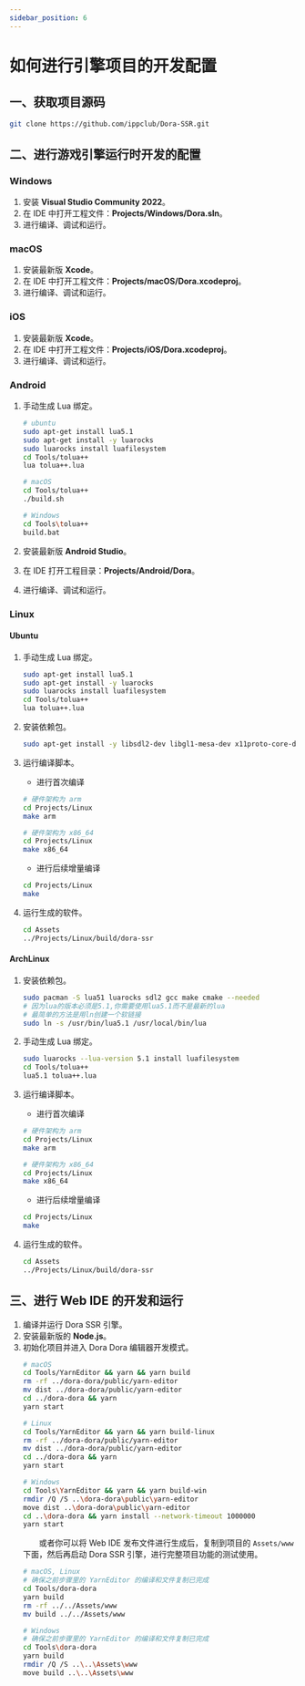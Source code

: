 ```yaml
---
sidebar_position: 6
---
```


# 如何进行引擎项目的开发配置

## 一、获取项目源码

```sh
git clone https://github.com/ippclub/Dora-SSR.git
```

## 二、进行游戏引擎运行时开发的配置

### Windows

1. 安装 **Visual Studio Community 2022**。
2. 在 IDE 中打开工程文件：**Projects/Windows/Dora.sln**。
3. 进行编译、调试和运行。

### macOS

1. 安装最新版 **Xcode**。
2. 在 IDE 中打开工程文件：**Projects/macOS/Dora.xcodeproj**。
3. 进行编译、调试和运行。

### iOS

1. 安装最新版 **Xcode**。
2. 在 IDE 中打开工程文件：**Projects/iOS/Dora.xcodeproj**。
3. 进行编译、调试和运行。

### Android

1. 手动生成 Lua 绑定。

   ```sh
   # ubuntu
   sudo apt-get install lua5.1
   sudo apt-get install -y luarocks
   sudo luarocks install luafilesystem
   cd Tools/tolua++
   lua tolua++.lua

   # macOS
   cd Tools/tolua++
   ./build.sh

   # Windows
   cd Tools\tolua++
   build.bat
   ```

2. 安装最新版 **Android Studio**。
3. 在 IDE 打开工程目录：**Projects/Android/Dora**。
4. 进行编译、调试和运行。

### Linux

#### Ubuntu

1. 手动生成 Lua 绑定。
   ```sh
   sudo apt-get install lua5.1
   sudo apt-get install -y luarocks
   sudo luarocks install luafilesystem
   cd Tools/tolua++
   lua tolua++.lua
   ```

2. 安装依赖包。
   ```sh
   sudo apt-get install -y libsdl2-dev libgl1-mesa-dev x11proto-core-dev libx11-dev
   ```

3. 运行编译脚本。

   - 进行首次编译

   ```sh
   # 硬件架构为 arm
   cd Projects/Linux
   make arm

   # 硬件架构为 x86_64
   cd Projects/Linux
   make x86_64
   ```

   - 进行后续增量编译

   ```sh
   cd Projects/Linux
   make
   ```

4. 运行生成的软件。
   ```sh
   cd Assets
   ../Projects/Linux/build/dora-ssr
   ```

#### ArchLinux

1. 安装依赖包。

   ```sh
   sudo pacman -S lua51 luarocks sdl2 gcc make cmake --needed
   # 因为lua的版本必须是5.1,你需要使用lua5.1而不是最新的lua
   # 最简单的方法是用ln创建一个软链接
   sudo ln -s /usr/bin/lua5.1 /usr/local/bin/lua
   ```

2. 手动生成 Lua 绑定。

   ```sh
   sudo luarocks --lua-version 5.1 install luafilesystem
   cd Tools/tolua++
   lua5.1 tolua++.lua
   ```

3. 运行编译脚本。

   - 进行首次编译

   ```sh
   # 硬件架构为 arm
   cd Projects/Linux
   make arm

   # 硬件架构为 x86_64
   cd Projects/Linux
   make x86_64
   ```

   - 进行后续增量编译

   ```sh
   cd Projects/Linux
   make
   ```

4. 运行生成的软件。
   ```sh
   cd Assets
   ../Projects/Linux/build/dora-ssr
   ```

## 三、进行 Web IDE 的开发和运行

1. 编译并运行 Dora SSR 引擎。
2. 安装最新版的 **Node.js**。
3. 初始化项目并进入 Dora Dora 编辑器开发模式。
   ```sh
   # macOS
   cd Tools/YarnEditor && yarn && yarn build
   rm -rf ../dora-dora/public/yarn-editor
   mv dist ../dora-dora/public/yarn-editor
   cd ../dora-dora && yarn
   yarn start
   ```
   ```sh
   # Linux
   cd Tools/YarnEditor && yarn && yarn build-linux
   rm -rf ../dora-dora/public/yarn-editor
   mv dist ../dora-dora/public/yarn-editor
   cd ../dora-dora && yarn
   yarn start
   ```
   ```sh
   # Windows
   cd Tools\YarnEditor && yarn && yarn build-win
   rmdir /Q /S ..\dora-dora\public\yarn-editor
   move dist ..\dora-dora\public\yarn-editor
   cd ..\dora-dora && yarn install --network-timeout 1000000
   yarn start
   ```
   &emsp;&emsp;或者你可以将 Web IDE 发布文件进行生成后，复制到项目的 `Assets/www` 下面，然后再启动 Dora SSR 引擎，进行完整项目功能的测试使用。
   ```sh
   # macOS, Linux
   # 确保之前步骤里的 YarnEditor 的编译和文件复制已完成
   cd Tools/dora-dora
   yarn build
   rm -rf ../../Assets/www
   mv build ../../Assets/www
   ```
   ```sh
   # Windows
   # 确保之前步骤里的 YarnEditor 的编译和文件复制已完成
   cd Tools\dora-dora
   yarn build
   rmdir /Q /S ..\..\Assets\www
   move build ..\..\Assets\www
   ```
